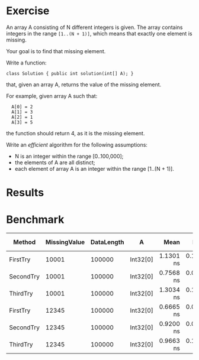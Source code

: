 ﻿# Exercise

An array A consisting of N different integers is given. The array contains integers in the range ```[1..(N + 1)]```, 
which means that exactly one element is missing.

Your goal is to find that missing element.

Write a function:

```
class Solution { public int solution(int[] A); }
```

that, given an array A, returns the value of the missing element.

For example, given array A such that:
```
  A[0] = 2
  A[1] = 3
  A[2] = 1
  A[3] = 5
```

the function should return 4, as it is the missing element.

Write an *efficient* algorithm for the following assumptions:

- N is an integer within the range [0..100,000];
- the elements of A are all distinct;
- each element of array A is an integer within the range [1..(N + 1)].

# Results

# Benchmark
|    Method | MissingValue | DataLength |        A |      Mean |     Error |    StdDev | Gen 0 | Gen 1 | Gen 2 | Allocated |
|---------- |------------- |----------- |--------- |----------:|----------:|----------:|------:|------:|------:|----------:|
|  FirstTry |        10001 |     100000 | Int32[0] | 1.1301 ns | 0.1672 ns | 0.4849 ns |     - |     - |     - |         - |
| SecondTry |        10001 |     100000 | Int32[0] | 0.7568 ns | 0.0535 ns | 0.0878 ns |     - |     - |     - |         - |
|  ThirdTry |        10001 |     100000 | Int32[0] | 1.3034 ns | 0.1026 ns | 0.2960 ns |     - |     - |     - |         - |
|  FirstTry |        12345 |     100000 | Int32[0] | 0.6665 ns | 0.0457 ns | 0.0427 ns |     - |     - |     - |         - |
| SecondTry |        12345 |     100000 | Int32[0] | 0.9200 ns | 0.0952 ns | 0.2638 ns |     - |     - |     - |         - |
|  ThirdTry |        12345 |     100000 | Int32[0] | 0.9663 ns | 0.1628 ns | 0.4619 ns |     - |     - |     - |         - |